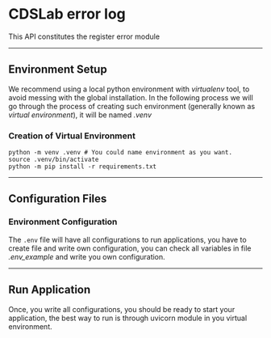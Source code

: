 # CDSLab error log

This API constitutes the register error module

---
## Environment Setup
We recommend using a local python environment with _virtualenv_ tool, to avoid
messing with the global installation. In the following process we will go
through the process of creating such environment (generally known as
_virtual environment_), it will be named *.venv*

### Creation of Virtual Environment

```shell
python -m venv .venv # You could name environment as you want.
source .venv/bin/activate
python -m pip install -r requirements.txt
```

---
## Configuration Files


### Environment Configuration

The `.env` file will have all configurations to run applications, you have to
create file and write own configuration, you can check all variables in file 
_.env_example_ and write you own configuration.

---
## Run Application
Once, you write all configurations, you should be ready to start your
application, the best way to run is through uvicorn module in you virtual
environment.